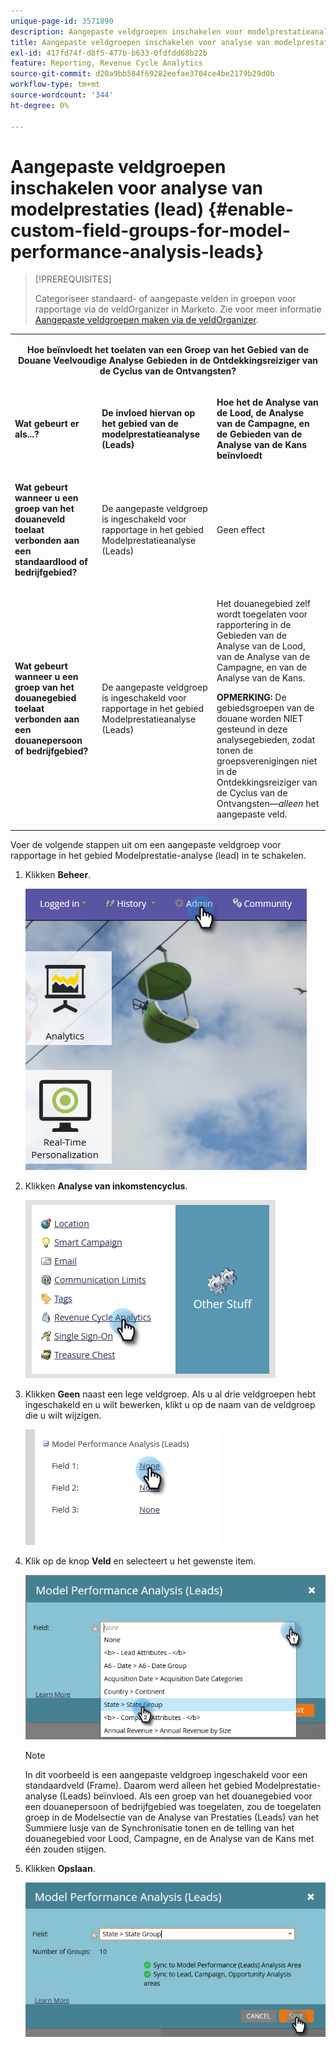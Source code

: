 ```yaml
---
unique-page-id: 3571890
description: Aangepaste veldgroepen inschakelen voor modelprestatieanalyse (leadads) - Marketo Docs - productdocumentatie
title: Aangepaste veldgroepen inschakelen voor analyse van modelprestaties (lead)
exl-id: 417fd74f-d8f5-477b-b633-0fdfdd68b22b
feature: Reporting, Revenue Cycle Analytics
source-git-commit: d20a9bb584f69282eefae3704ce4be2179b29d0b
workflow-type: tm+mt
source-wordcount: '344'
ht-degree: 0%

---
```


# Aangepaste veldgroepen inschakelen voor analyse van modelprestaties (lead) {#enable-custom-field-groups-for-model-performance-analysis-leads}

>[!PREREQUISITES]
>
>Categoriseer standaard- of aangepaste velden in groepen voor rapportage via de veldOrganizer in Marketo. Zie voor meer informatie [Aangepaste veldgroepen maken via de veldOrganizer](/help/marketo/product-docs/reporting/revenue-cycle-analytics/revenue-tools/field-organizers/create-custom-field-groups-using-the-field-organizer.md).

<table> 
 <tbody> 
  <tr> 
   <td colspan="3" rowspan="1"><p align="center"><strong>Hoe beïnvloedt het toelaten van een Groep van het Gebied van de Douane Veelvoudige Analyse Gebieden in de Ontdekkingsreiziger van de Cyclus van de Ontvangsten?</strong></p></td> 
  </tr> 
  <tr> 
   <td colspan="1" rowspan="1"><p><strong>Wat gebeurt er als...?</strong></p></td> 
   <td colspan="1" rowspan="1"><p><strong>De invloed hiervan op het gebied van de modelprestatieanalyse (Leads)</strong></p></td> 
   <td colspan="1" rowspan="1"><p><strong>Hoe het de Analyse van de Lood, de Analyse van de Campagne, en de Gebieden van de Analyse van de Kans beïnvloedt</strong></p></td> 
  </tr> 
  <tr> 
   <td colspan="1" rowspan="1"><p><strong>Wat gebeurt wanneer u een groep van het douaneveld toelaat verbonden aan een standaardlood of bedrijfgebied?</strong></p></td> 
   <td colspan="1" rowspan="1"><p>De aangepaste veldgroep is ingeschakeld voor rapportage in het gebied Modelprestatieanalyse (Leads)</p></td> 
   <td colspan="1" rowspan="1"><p>Geen effect</p></td> 
  </tr> 
  <tr> 
   <td colspan="1" rowspan="1"><p><strong>Wat gebeurt wanneer u een groep van het douanegebied toelaat verbonden aan een douanepersoon of bedrijfgebied?</strong></p></td> 
   <td colspan="1" rowspan="1"><p>De aangepaste veldgroep is ingeschakeld voor rapportage in het gebied Modelprestatieanalyse (Leads)</p></td> 
   <td colspan="1" rowspan="1"><p>Het douanegebied zelf wordt toegelaten voor rapportering in de Gebieden van de Analyse van de Lood, van de Analyse van de Campagne, en van de Analyse van de Kans.</p><p><strong>OPMERKING:</strong> De gebiedsgroepen van de douane worden NIET gesteund in deze analysegebieden, zodat tonen de groepsverenigingen niet in de Ontdekkingsreiziger van de Cyclus van de Ontvangsten—<em>alleen</em> het aangepaste veld.</p></td> 
  </tr> 
 </tbody> 
</table>

Voer de volgende stappen uit om een aangepaste veldgroep voor rapportage in het gebied Modelprestatie-analyse (lead) in te schakelen.

1. Klikken **Beheer**.

   ![](assets/one-1.png)

1. Klikken **Analyse van inkomstencyclus**.

   ![](assets/two-1.png)

1. Klikken **Geen** naast een lege veldgroep. Als u al drie veldgroepen hebt ingeschakeld en u wilt bewerken, klikt u op de naam van de veldgroep die u wilt wijzigen.

   ![](assets/three.png)

1. Klik op de knop **Veld** en selecteert u het gewenste item.

   ![](assets/four-1.png)

   >[!NOTE]
   >
   >In dit voorbeeld is een aangepaste veldgroep ingeschakeld voor een standaardveld (Frame). Daarom werd alleen het gebied Modelprestatie-analyse (Leads) beïnvloed. Als een groep van het douanegebied voor een douanepersoon of bedrijfgebied was toegelaten, zou de toegelaten groep in de Modelsectie van de Analyse van Prestaties (Leads) van het Summiere lusje van de Synchronisatie tonen en de telling van het douanegebied voor Lood, Campagne, en de Analyse van de Kans met één zouden stijgen.

1. Klikken **Opslaan**.

   ![](assets/five-1.png)

